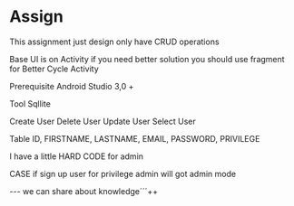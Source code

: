 # Assign
This assignment just design only have CRUD operations

Base UI is on Activity if you need better solution you should use fragment for Better Cycle Activity 


Prerequisite
Android Studio 3,0 +

Tool
Sqllite

Create User
Delete User
Update User
Select User

Table 
ID, FIRSTNAME, LASTNAME, EMAIL, PASSWORD, PRIVILEGE

I have a little HARD CODE for admin

CASE if sign up user for privilege admin will got admin mode

--- we can share about knowledge´´´++
